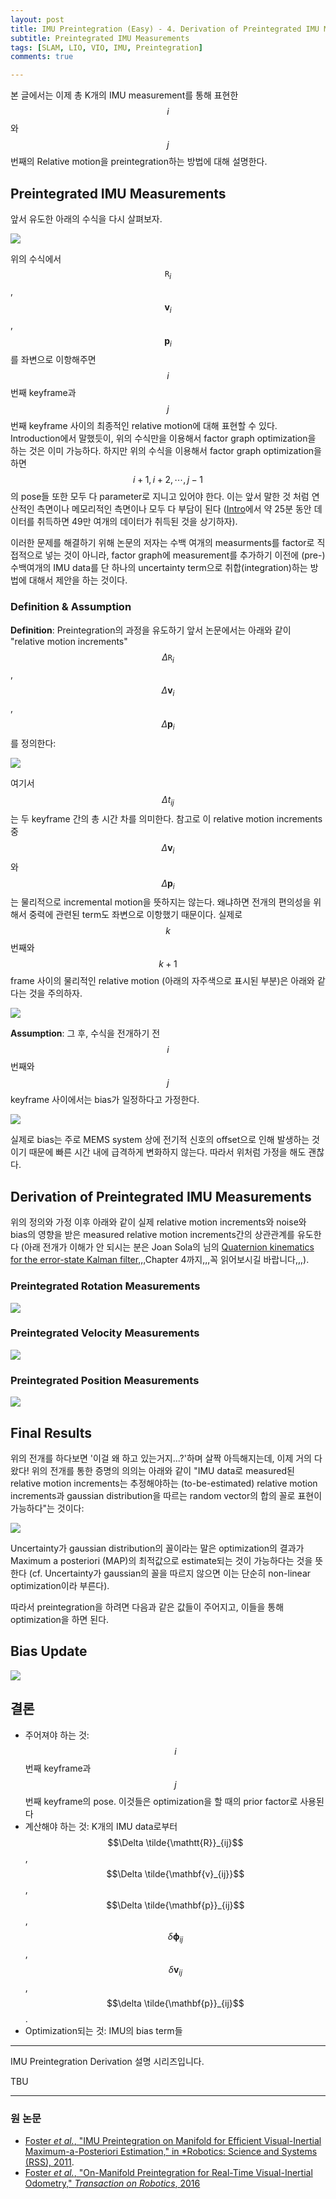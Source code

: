 ```yaml
---
layout: post
title: IMU Preintegration (Easy) - 4. Derivation of Preintegrated IMU Measurements
subtitle: Preintegrated IMU Measurements
tags: [SLAM, LIO, VIO, IMU, Preintegration]
comments: true

---
```




본 글에서는 이제 총 K개의 IMU measurement를 통해 표현한 $$i$$와 $$j$$ 번째의 Relative motion을 preintegration하는 방법에 대해 설명한다.


## Preintegrated IMU Measurements

앞서 유도한 아래의 수식을 다시 살펴보자.

![](/img/preintegration/final_i_j_v2.png)

위의 수식에서 $$\mathtt{R}_i$$, $$\mathbf{v}_i$$, $$\mathbf{p}_i$$를 좌변으로 이항해주면 $$i$$ 번째 keyframe과 $$j$$ 번째 keyframe 사이의 최종적인 relative motion에 대해 표현할 수 있다. Introduction에서 말했듯이, 위의 수식만을 이용해서 factor graph optimization을 하는 것은 이미 가능하다. 하지만 위의 수식을 이용해서 factor graph optimization을 하면 $$i+1, i+2, \cdots, j-1$$의 pose들 또한 모두 다 parameter로 지니고 있어야 한다. 이는 앞서 말한 것 처럼 연산적인 측면이나 메모리적인 측면이나 모두 다 부담이 된다 ([Intro](https://limhyungtae.github.io/2022-04-01-IMU-Preintegration-(Easy)-1.-Introduction/)에서 약 25분 동안 데이터를 취득하면 49만 여개의 데이터가 취득된 것을 상기하자).

이러한 문제를 해결하기 위해 논문의 저자는 수백 여개의 measurments를 factor로 직접적으로 넣는 것이 아니라, factor graph에 measurement를 추가하기 이전에 (pre-) 수백여개의 IMU data를 단 하나의 uncertainty term으로 취합(integration)하는 방법에 대해서 제안을 하는 것이다.

### Definition & Assumption

**Definition**: Preintegration의 과정을 유도하기 앞서 논문에서는 아래와 같이 "relative motion increments" $$\Delta \mathtt{R}_i$$, $$\Delta \mathbf{v}_i$$, $$\Delta \mathbf{p}_i$$를 정의한다:

![](/img/preintegration/relative_motion_increments.png)


여기서 $$\Delta t_{ij}$$는 두 keyframe 간의 총 시간 차를 의미한다. 참고로 이 relative motion increments 중 $$\Delta \mathbf{v}_i$$와 $$\Delta \mathbf{p}_i$$는 물리적으로 incremental motion을 뜻하지는 않는다. 왜냐하면 전개의 편의성을 위해서 중력에 관련된 term도 좌변으로 이항했기 때문이다. 실제로 $$k$$ 번째와 $$k+1$$ frame 사이의 물리적인 relative motion (아래의 자주색으로 표시된 부분)은 아래와 같다는 것을 주의하자.

![](/img/preintegration/physical_meaning.png)


**Assumption**: 그 후, 수식을 전개하기 전 $$i$$ 번째와 $$j$$ keyframe 사이에서는 bias가 일정하다고 가정한다.

![](/img/preintegration/preint_bias.png)

실제로 bias는 주로 MEMS system 상에 전기적 신호의 offset으로 인해 발생하는 것이기 때문에 빠른 시간 내에 급격하게 변화하지 않는다. 따라서 위처럼 가정을 해도 괜찮다.

## Derivation of Preintegrated IMU Measurements

위의 정의와 가정 이후 아래와 같이 실제 relative motion increments와 noise와 bias의 영향을 받은 measured relative motion increments간의 상관관계를 유도한다 (아래 전개가 이해가 안 되시는 분은 Joan Sola의 님의 [Quaternion kinematics for the error-state Kalman filter](https://arxiv.org/abs/1711.02508),,,Chapter 4까지,,,꼭 읽어보시길 바랍니다,,,).

### Preintegrated Rotation Measurements

![](/img/preintegration/preinteg_rot.png)

### Preintegrated Velocity Measurements
![](/img/preintegration/preinteg_vel_v2.png)

### Preintegrated Position Measurements

![](/img/preintegration/preinteg_pos_v2.png)


## Final Results

위의 전개를 하다보면 '이걸 왜 하고 있는거지...?'하며 살짝 아득해지는데, 이제 거의 다 왔다! 위의 전개를 통한 증명의 의의는 아래와 같이 "IMU data로 measured된 relative motion increments는 추정해야하는 (to-be-estimated) relative motion increments과 gaussian distribution을 따르는 random vector의 합의 꼴로 표현이 가능하다"는 것이다:

![](/img/preintegration/behave_like.png)

Uncertainty가 gaussian distribution의 꼴이라는 말은 optimization의 결과가 Maximum a posteriori (MAP)의 최적값으로 estimate되는 것이 가능하다는 것을 뜻한다 (cf. Uncertainty가 gaussian의 꼴을 따르지 않으면 이는 단순히 non-linear optimization이라 부른다).

따라서 preintegration을 하려면 다음과 같은 값들이 주어지고, 이들을 통해 optimization을 하면 된다.


## Bias Update 


![](/img/preintegration/bias_description.png)

## 결론

* 주어져야 하는 것: $$i$$번째 keyframe과 $$j$$번째 keyframe의 pose. 이것들은 optimization을 할 때의 prior factor로 사용된다
* 계산해야 하는 것: K개의 IMU data로부터 $$\Delta \tilde{\mathtt{R}}_{ij}$$, $$\Delta \tilde{\mathbf{v}_{ij}}$$, $$\Delta \tilde{\mathbf{p}}_{ij}$$, $$\delta {\boldsymbol{\phi}}_{ij}$$, $$\delta {\mathbf{v}_{ij}}$$, $$\delta \tilde{\mathbf{p}}_{ij}$$.
* Optimization되는 것: IMU의 bias term들

---

IMU Preintegration Derivation 설명 시리즈입니다.

TBU

---


### 원 논문

* [Foster *et al.*, "IMU Preintegration on Manifold for Efficient
Visual-Inertial Maximum-a-Posteriori Estimation," in *Robotics: Science and Systems (RSS), 2011](http://www.roboticsproceedings.org/rss11/p06.pdf).
* [Foster *et al.*, "On-Manifold Preintegration for Real-Time
Visual-Inertial Odometry," *Transaction on Robotics*, 2016](https://rpg.ifi.uzh.ch/docs/TRO16_forster.pdf)